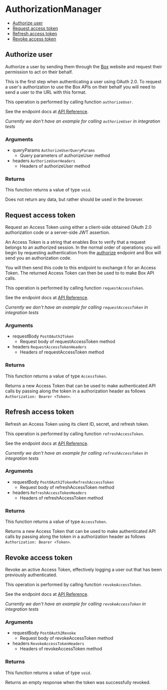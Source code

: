 # AuthorizationManager


- [Authorize user](#authorize-user)
- [Request access token](#request-access-token)
- [Refresh access token](#refresh-access-token)
- [Revoke access token](#revoke-access-token)

## Authorize user

Authorize a user by sending them through the [Box](https://box.com)
website and request their permission to act on their behalf.

This is the first step when authenticating a user using
OAuth 2.0. To request a user's authorization to use the Box APIs
on their behalf you will need to send a user to the URL with this
format.

This operation is performed by calling function `authorizeUser`.

See the endpoint docs at
[API Reference](https://developer.box.com/reference/get-authorize/).

*Currently we don't have an example for calling `authorizeUser` in integration tests*

### Arguments

- queryParams `AuthorizeUserQueryParams`
  - Query parameters of authorizeUser method
- headers `AuthorizeUserHeaders`
  - Headers of authorizeUser method


### Returns

This function returns a value of type `void`.

Does not return any data, but rather should be used in the browser.


## Request access token

Request an Access Token using either a client-side obtained OAuth 2.0
authorization code or a server-side JWT assertion.

An Access Token is a string that enables Box to verify that a
request belongs to an authorized session. In the normal order of
operations you will begin by requesting authentication from the
[authorize](#get-authorize) endpoint and Box will send you an
authorization code.

You will then send this code to this endpoint to exchange it for
an Access Token. The returned Access Token can then be used to to make
Box API calls.

This operation is performed by calling function `requestAccessToken`.

See the endpoint docs at
[API Reference](https://developer.box.com/reference/post-oauth-2-token/).

*Currently we don't have an example for calling `requestAccessToken` in integration tests*

### Arguments

- requestBody `PostOAuth2Token`
  - Request body of requestAccessToken method
- headers `RequestAccessTokenHeaders`
  - Headers of requestAccessToken method


### Returns

This function returns a value of type `AccessToken`.

Returns a new Access Token that can be used to make authenticated
API calls by passing along the token in a authorization header as
follows `Authorization: Bearer <Token>`.


## Refresh access token

Refresh an Access Token using its client ID, secret, and refresh token.

This operation is performed by calling function `refreshAccessToken`.

See the endpoint docs at
[API Reference](https://developer.box.com/reference/post-oauth-2-token-refresh/).

*Currently we don't have an example for calling `refreshAccessToken` in integration tests*

### Arguments

- requestBody `PostOAuth2TokenRefreshAccessToken`
  - Request body of refreshAccessToken method
- headers `RefreshAccessTokenHeaders`
  - Headers of refreshAccessToken method


### Returns

This function returns a value of type `AccessToken`.

Returns a new Access Token that can be used to make authenticated
API calls by passing along the token in a authorization header as
follows `Authorization: Bearer <Token>`.


## Revoke access token

Revoke an active Access Token, effectively logging a user out
that has been previously authenticated.

This operation is performed by calling function `revokeAccessToken`.

See the endpoint docs at
[API Reference](https://developer.box.com/reference/post-oauth-2-revoke/).

*Currently we don't have an example for calling `revokeAccessToken` in integration tests*

### Arguments

- requestBody `PostOAuth2Revoke`
  - Request body of revokeAccessToken method
- headers `RevokeAccessTokenHeaders`
  - Headers of revokeAccessToken method


### Returns

This function returns a value of type `void`.

Returns an empty response when the token was successfully revoked.


